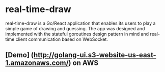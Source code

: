 # real-time-draw

real-time-draw is a Go/React application that enables its users to play a simple game of drawing and guessing. The app was designed and implemented with the stateful goroutines design pattern in mind and real-time client communication based on WebSocket.

## [Demo] (http://golang-ui.s3-website-us-east-1.amazonaws.com/) on AWS 


